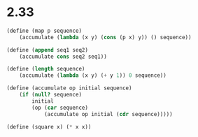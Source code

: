 # 2.33

```scheme
(define (map p sequence)
    (accumulate (lambda (x y) (cons (p x) y)) () sequence))
```

```scheme
(define (append seq1 seq2)
    (accumulate cons seq2 seq1))
```

```scheme
(define (length sequence)
    (accumulate (lambda (x y) (+ y 1)) 0 sequence))
```

```scheme
(define (accumulate op initial sequence)
    (if (null? sequence)
        initial
        (op (car sequence)
            (accumulate op initial (cdr sequence)))))
```

```scheme
(define (square x) (* x x))
```
